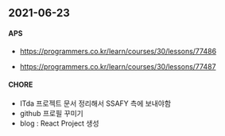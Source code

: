 <h2> 2021-06-23</h2>



<h4>APS</h4>

- https://programmers.co.kr/learn/courses/30/lessons/77486

- https://programmers.co.kr/learn/courses/30/lessons/77487



<h4>CHORE</h4>

- ITda 프로젝트 문서 정리해서 SSAFY 측에 보내야함
- github 프로필 꾸미기
- blog : React Project 생성